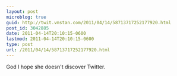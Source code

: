 ```yaml
---
layout: post
microblog: true
guid: http://twit.vmstan.com/2011/04/14/58713717252177920.html
post_id: 3042885
date: 2011-04-14T20:10:15-0600
lastmod: 2011-04-14T20:10:15-0600
type: post
url: /2011/04/14/58713717252177920.html
---
```

God I hope she doesn't discover Twitter.
